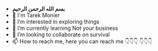 
-    **بسم الله الرحمن الرحيم**
- 👋 I'm Tarek Monier
- 👀 I’m interested in exploring things
- 🌱 I’m currently learning Not your business 
- 💞️ I’m looking to collaborate on survival
- 📫 How to reach me, here you can reach me
                   👇👇👇
                    👇👇👇

<!---
Tekoo7/Tekoo7 is a ✨ special ✨ repository because its `README.md` (this file) appears on your GitHub profile.
You can click the Preview link to take a look at your changes.
--->
